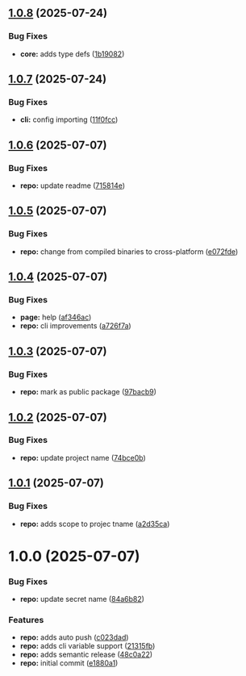 ## [1.0.8](https://github.com/asibilia/commit/compare/v1.0.7...v1.0.8) (2025-07-24)


### Bug Fixes

* **core:** adds type defs ([1b19082](https://github.com/asibilia/commit/commit/1b19082347451d8e643987bc254405d50067bbaf))

## [1.0.7](https://github.com/asibilia/commit/compare/v1.0.6...v1.0.7) (2025-07-24)


### Bug Fixes

* **cli:** config importing ([11f0fcc](https://github.com/asibilia/commit/commit/11f0fcc72033475fc098f14fb0c7c89dd8a45980))

## [1.0.6](https://github.com/asibilia/commit/compare/v1.0.5...v1.0.6) (2025-07-07)


### Bug Fixes

* **repo:** update readme ([715814e](https://github.com/asibilia/commit/commit/715814ea5a4bdacfdda871be89d66e1fa34a8f9a))

## [1.0.5](https://github.com/asibilia/commit/compare/v1.0.4...v1.0.5) (2025-07-07)


### Bug Fixes

* **repo:** change from compiled binaries to cross-platform ([e072fde](https://github.com/asibilia/commit/commit/e072fdeb904ee159e99c1d0439f822295434a359))

## [1.0.4](https://github.com/asibilia/commit/compare/v1.0.3...v1.0.4) (2025-07-07)


### Bug Fixes

* **page:** help ([af346ac](https://github.com/asibilia/commit/commit/af346aca14cd02363683fa93607b5290d852f7f7))
* **repo:** cli improvements ([a726f7a](https://github.com/asibilia/commit/commit/a726f7a763bca81dc259c3342b6670d18eb4d34c))

## [1.0.3](https://github.com/asibilia/commit/compare/v1.0.2...v1.0.3) (2025-07-07)


### Bug Fixes

* **repo:** mark as public package ([97bacb9](https://github.com/asibilia/commit/commit/97bacb9ddf02620a3d3e85f7b67d14d41ff34f63))

## [1.0.2](https://github.com/asibilia/commit/compare/v1.0.1...v1.0.2) (2025-07-07)


### Bug Fixes

* **repo:** update project name ([74bce0b](https://github.com/asibilia/commit/commit/74bce0b7b48f14b7344c655762781ab16d3208d8))

## [1.0.1](https://github.com/asibilia/commit/compare/v1.0.0...v1.0.1) (2025-07-07)

### Bug Fixes

* **repo:** adds scope to projec tname ([a2d35ca](https://github.com/asibilia/commit/commit/a2d35ca2789608fbe6e8a902aecd78a8477d92bc))

# 1.0.0 (2025-07-07)

### Bug Fixes

* **repo:** update secret name ([84a6b82](https://github.com/asibilia/commit/commit/84a6b82cec972ab877ca55359d93033a4c754341))

### Features

* **repo:** adds auto push ([c023dad](https://github.com/asibilia/commit/commit/c023dad8c5ef7ad368b782bd166cdafc75fd32b2))
* **repo:** adds cli variable support ([21315fb](https://github.com/asibilia/commit/commit/21315fb7098074e1877b5b5e89b45a511e518643))
* **repo:** adds semantic release ([48c0a22](https://github.com/asibilia/commit/commit/48c0a226778f62bf21be45222a1812a6e0dcdca4))
* **repo:** initial commit ([e1880a1](https://github.com/asibilia/commit/commit/e1880a18915ea17d222cbaeeb3635f53c56fb17d))
